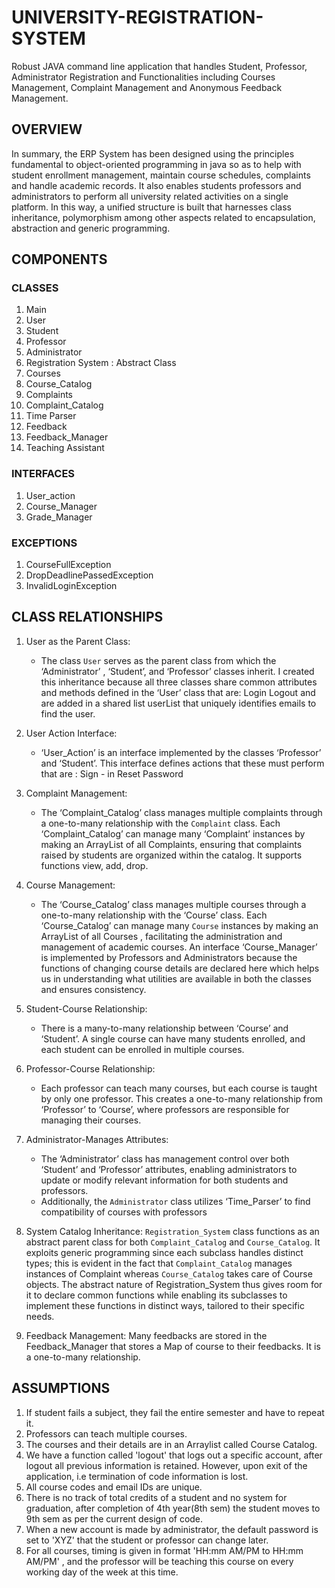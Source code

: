 # UNIVERSITY-REGISTRATION-SYSTEM
Robust JAVA command line application that handles Student, Professor, Administrator Registration and Functionalities including Courses Management, Complaint Management and Anonymous Feedback Management.

## OVERVIEW
In summary, the ERP System has been designed using the principles fundamental to object-oriented programming in java so as to help with student enrollment management, maintain course schedules, complaints and handle academic records. It also enables students professors and administrators to perform all university related activities on a single platform. In this way, a unified structure is built that harnesses class inheritance, polymorphism among other aspects related to encapsulation, abstraction and generic programming.

## COMPONENTS
### CLASSES
1. Main
2. User
3. Student
4. Professor
5. Administrator
6. Registration System : Abstract Class
7. Courses
8. Course_Catalog
9. Complaints
10. Complaint_Catalog
11. Time Parser
12. Feedback
13. Feedback_Manager
14. Teaching Assistant

### INTERFACES
1. User_action
2. Course_Manager
3. Grade_Manager

### EXCEPTIONS
1. CourseFullException
2. DropDeadlinePassedException
3. InvalidLoginException

## CLASS RELATIONSHIPS

1. User as the Parent Class:
    - The class `User` serves as the parent class from which the ‘Administrator’ , ‘Student’, and ‘Professor’ classes inherit. I created this inheritance because all three classes share common attributes and methods defined in the ‘User’ class that are:
      Login
      Logout
      and are added in a shared list userList that uniquely identifies emails to find the user.

2. User Action Interface:
    - ‘User_Action’ is an interface implemented by the classes ‘Professor’ and ‘Student’. This interface defines actions that these must perform that are :
      Sign - in
      Reset Password

3. Complaint Management:
    - The ‘Complaint_Catalog’ class manages multiple complaints through a one-to-many relationship with the `Complaint` class. Each ‘Complaint_Catalog’ can manage many ‘Complaint’ instances by making an ArrayList of all Complaints, ensuring that complaints raised by students are organized within the catalog. It supports functions view, add, drop.

4. Course Management:
    - The ‘Course_Catalog’ class manages multiple courses through a one-to-many relationship with the ‘Course’ class. Each ‘Course_Catalog’ can manage many `Course` instances by making an ArrayList of all Courses , facilitating the administration and management of academic courses. An interface ‘Course_Manager’ is implemented by Professors and Administrators because the functions of changing course details are declared here which helps us in understanding what utilities are available in both the classes and ensures consistency.

5. Student-Course Relationship:
    - There is a many-to-many relationship between ‘Course’ and ‘Student’. A single course can have many students enrolled, and each student can be enrolled in multiple courses.

6. Professor-Course Relationship:
    - Each professor can teach many courses, but each course is taught by only one professor. This creates a one-to-many relationship from ‘Professor’ to ‘Course’, where professors are responsible for managing their courses.

7. Administrator-Manages Attributes:
    - The ‘Administrator’ class has management control over both ‘Student’ and ‘Professor’ attributes, enabling administrators to update or modify relevant information for both students and professors.
    - Additionally, the `Administrator` class utilizes ‘Time_Parser’ to find compatibility of courses with professors

8. System Catalog Inheritance:
   `Registration_System` class functions as an abstract parent class for both `Complaint_Catalog` and `Course_Catalog`. It exploits generic programming since each subclass handles distinct types; this is evident in the fact that `Complaint_Catalog` manages instances of Complaint whereas `Course_Catalog` takes care of Course objects. The abstract nature of Registration_System thus gives room for it to declare common functions while enabling its subclasses to implement these functions in distinct ways, tailored to their specific needs.

9. Feedback Management:
    Many feedbacks are stored in the Feedback_Manager that stores a Map of course to their feedbacks. It is a one-to-many relationship.
 
## ASSUMPTIONS
1. If student fails a subject, they fail the entire semester and have to repeat it.
2. Professors can teach multiple courses.
3. The courses and their details are in an Arraylist called Course Catalog.
4. We have a function called 'logout' that logs out a specific account, after logout all previous information is retained. However, upon exit of the application, i.e termination of code information is lost.
5. All course codes and email IDs are unique.
6. There is no track of total credits of a student and no system for graduation, after completion of 4th year(8th sem) the student moves to 9th sem as per the current design of code.
7. When a new account is made by administrator, the default password is set to 'XYZ' that the student or professor can change later.
8. For all courses, timing is given in format 'HH:mm AM/PM to HH:mm AM/PM' , and the professor will be teaching this course on every working day of the week at this time.
   
